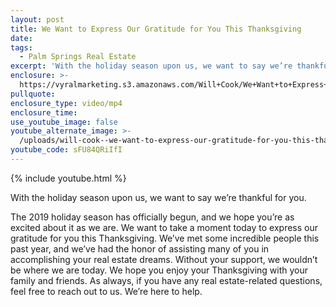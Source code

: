 ```yaml
---
layout: post
title: We Want to Express Our Gratitude for You This Thanksgiving
date:
tags:
  - Palm Springs Real Estate
excerpt: 'With the holiday season upon us, we want to say we’re thankful for you.'
enclosure: >-
  https://vyralmarketing.s3.amazonaws.com/Will+Cook/We+Want+to+Express+Our+Gratitude+for+You+This+Thanksgiving.mp4
pullquote:
enclosure_type: video/mp4
enclosure_time:
use_youtube_image: false
youtube_alternate_image: >-
  /uploads/will-cook--we-want-to-express-our-gratitude-for-you-this-thanksgiving-youtube.jpg
youtube_code: sFU84QRiIfI
---
```


{% include youtube.html %}

With the holiday season upon us, we want to say we’re thankful for you.&nbsp;

The 2019 holiday season has officially begun, and we hope you’re as excited about it as we are. We want to take a moment today to express our gratitude for you this Thanksgiving. We’ve met some incredible people this past year, and we’ve had the honor of assisting many of you in accomplishing your real estate dreams. Without your support, we wouldn’t be where we are today. We hope you enjoy your Thanksgiving with your family and friends. As always, if you have any real estate-related questions, feel free to reach out to us. We’re here to help.